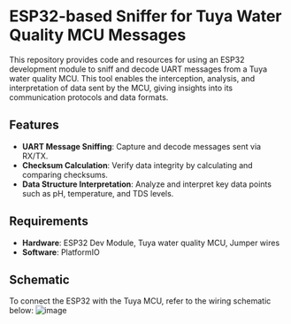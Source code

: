 # ESP32-based Sniffer for Tuya Water Quality MCU Messages

This repository provides code and resources for using an ESP32 development module to sniff and decode UART messages from a Tuya water quality MCU. 
This tool enables the interception, analysis, and interpretation of data sent by the MCU, giving insights into its communication protocols and data formats.

## Features
- **UART Message Sniffing**: Capture and decode messages sent via RX/TX.
- **Checksum Calculation**: Verify data integrity by calculating and comparing checksums.
- **Data Structure Interpretation**: Analyze and interpret key data points such as pH, temperature, and TDS levels.

## Requirements
- **Hardware**: ESP32 Dev Module, Tuya water quality MCU, Jumper wires
- **Software**: PlatformIO

## Schematic
To connect the ESP32 with the Tuya MCU, refer to the wiring schematic below:
![image](https://github.com/user-attachments/assets/cb184789-240d-4fef-a5ac-7fbf8a5cb7a7)
